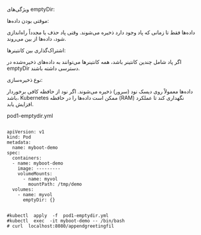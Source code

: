 
ویژگی‌های emptyDir:

موقتی بودن داده‌ها:

داده‌ها فقط تا زمانی که پاد وجود دارد ذخیره می‌شوند. وقتی پاد حذف یا مجدداً راه‌اندازی شود، داده‌ها از بین می‌روند.

اشتراک‌گذاری بین کانتینرها:

اگر پاد شامل چندین کانتینر باشد، همه کانتینرها می‌توانند به داده‌های ذخیره‌شده در emptyDir دسترسی داشته باشند.

نوع ذخیره‌سازی:

داده‌ها معمولاً روی دیسک نود (سرور) ذخیره می‌شوند. اگر نود از حافظه کافی برخوردار باشد، Kubernetes ممکن است داده‌ها را در حافظه (RAM) نگهداری کند تا عملکرد افزایش یابد.



pod1-emptydir.yml
```

apiVersion: v1
kind: Pod
metadata:
  name: myboot-demo
spec:
  containers:
  - name: myboot-demo
    image: ---------
    volumeMounts:
      - name: myvol
        mountPath: /tmp/demo
  volumes:
    - name: myvol
      emptyDir: {}
	  
	  
#kubectl  apply  -f  pod1-emptydir.yml
#kubectl  exec  -it myboot-demo -- /bin/bash
# curl  localhost:8080/appendgreetingfil
```

